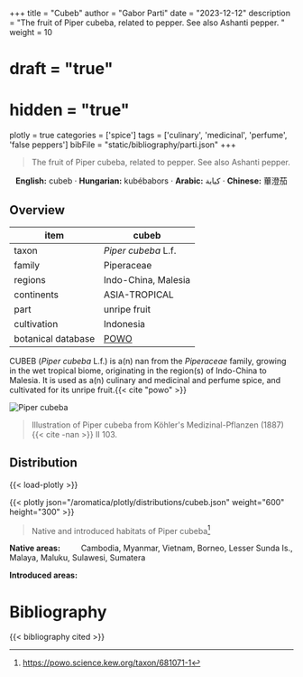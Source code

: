 +++
title = "Cubeb"
author = "Gabor Parti"
date = "2023-12-12"
description = "The fruit of Piper cubeba, related to pepper. See also Ashanti pepper. "
weight = 10
# draft = "true"
# hidden = "true"
plotly = true
categories = ['spice']
tags = ['culinary', 'medicinal', 'perfume', 'false peppers']
bibFile = "static/bibliography/parti.json"
+++

>The fruit of Piper cubeba, related to pepper. See also Ashanti pepper.  [<i class="fab fa-wikipedia-w"></i>](https://en.wikipedia.org/wiki/Piper_cubeba)

<center>

**English:** cubeb · **Hungarian:** kubébabors · **Arabic:** <span class="arabic-text" dir="rtl">كبابة</span> · **Chinese:** <span class="traditional-chinese-text">蓽澄茄</span>

</center>

## Overview

|       item       |                       cubeb                       |
|------------------|---------------------------------------------------|
|       taxon      |                *Piper cubeba* L.f.                |
|      family      |                     Piperaceae                    |
|      regions     |                Indo-China, Malesia                |
|    continents    |                   ASIA-TROPICAL                   |
|       part       |                    unripe fruit                   |
|    cultivation   |                     Indonesia                     |
|botanical database|[POWO](https://powo.science.kew.org/taxon/681071-1)|

CUBEB (*Piper cubeba* L.f.) is a(n) nan from the *Piperaceae* family, growing in the wet tropical biome, originating in the region(s) of Indo-China to Malesia. It is used as a(n) culinary and medicinal and perfume spice, and cultivated for its unripe fruit.{{< cite "powo" >}}

![Piper cubeba](/images/illustrations/cubeb.png?width=40rem "Illustration of Piper cubeba from Köhler's Medizinal-Pflanzen (1887)")

>Illustration of Piper cubeba from Köhler's Medizinal-Pflanzen (1887){{< cite -nan >}} II 103.

## Distribution

{{< load-plotly >}}

{{< plotly json="/aromatica/plotly/distributions/cubeb.json" weight="600" height="300" >}}

>Native and introduced habitats of Piper cubeba[^powo]

[^powo]: https://powo.science.kew.org/taxon/681071-1

<p style="text-align:left;">

**Native areas:** &ensp; &ensp; &ensp; Cambodia, Myanmar, Vietnam, Borneo, Lesser Sunda Is., Malaya, Maluku, Sulawesi, Sumatera

**Introduced areas:** 

</p>



# Bibliography

{{< bibliography cited >}}

